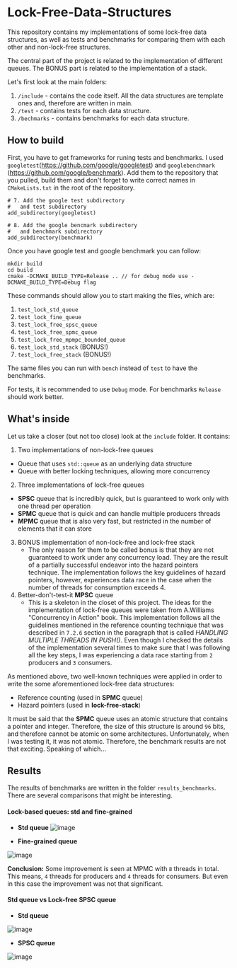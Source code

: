 # Lock-Free-Data-Structures
This repository contains my implementations of some lock-free data structures, as well as tests and benchmarks for comparing them with each other and non-lock-free structures. 

The central part of the project is related to the implementation of different queues. The BONUS part is related to the implementation of a stack.

Let's first look at the main folders:

1. `/include` - contains the code itself. All the data structures are template ones and, therefore are written in main.
2. `/test` - contains tests for each data structure.
3. `/bechmarks` - contains benchmarks for each data structure.


## How to build

First, you have to get frameworks for runing tests and benchmarks. I used `googletest`(https://github.com/google/googletest) and `googlebenchmark` (https://github.com/google/benchmark). Add them to the repository that you pulled, build them and don't forget to write correct names in `CMakeLists.txt` in the root of the repository.

```
# 7. Add the google test subdirectory
#   and test subdirectory
add_subdirectory(googletest)

# 8. Add the google bencmark subdirectory
#   and benchmark subdirectory
add_subdirectory(benchmark) 
```

Once you have google test and google benchmark you can follow:

```
mkdir build
cd build
cmake -DCMAKE_BUILD_TYPE=Release .. // for debug mode use -DCMAKE_BUILD_TYPE=Debug flag
```

These commands should allow you to start making the files, which are:

1. `test_lock_std_queue`
2. `test_lock_fine_queue`
3. `test_lock_free_spsc_queue`
4. `test_lock_free_spmc_queue`
5. `test_lock_free_mpmpc_bounded_queue`
6. `test_lock_std_stack` (BONUS!)
7. `test_lock_free_stack` (BONUS!)

The same files you can run with `bench` instead of `test` to have the benchmarks.

For tests, it is recommended to use `Debug` mode. For benchmarks `Release` should work better.

## What's inside

Let us take a closer (but not too close) look at the `include` folder. It contains:

1. Two implementations of non-lock-free queues
  - Queue that uses `std::queue` as an underlying data structure
  - Queue with better locking techniques, allowing more concurrency
2. Three implementations of lock-free queues
  - **SPSC** queue that is incredibly quick, but is guaranteed to work only with one thread per operation
  - **SPMC** queue that is quick and can handle multiple producers threads
  - **MPMC** queue that is also very fast, but restricted in the number of elements that it can store
3. BONUS implementation of non-lock-free and lock-free stack
   - The only reason for them to be called bonus is that they are not guaranteed to work under any concurrency
   load. They are the result of a partially successful endeavor into the hazard pointers technique. The implementation
   follows the key guidelines of hazard pointers, however, experiences data race in the case when the number of threads for
   consumption exceeds 4.
4. Better-don't-test-it **MPSC** queue
   - This is a skeleton in the closet of this project. The ideas for the implementation of lock-free queues were taken from A.Williams
   "Concurrency in Action" book. This implementation follows all the guidelines mentioned in the reference counting technique that
   was described in `7.2.6` section in the paragraph that is called *HANDLING MULTIPLE THREADS IN PUSH()*. Even though I checked the
   details of the implementation several times to make sure that I was following all the key steps, I was experiencing a data race starting
   from `2` producers and `3` consumers.

As mentioned above, two well-known techniques were applied in order to write the some aforementioned lock-free data structures:
- Reference counting (used in **SPMC** queue)
- Hazard pointers (used in **lock-free-stack**)

It must be said that the **SPMC** queue uses an atomic structure that contains a pointer and integer. Therefore, the size of this structure
is around `96` bits, and therefore cannot be atomic on some architectures. Unfortunately, when I was testing it, it was not atomic. Therefore,
the benchmark results are not that exciting. Speaking of which...

## Results

The results of benchmarks are written in the folder `results_benchmarks`. There are several comparisons that might be interesting. 

#### Lock-based queues: std and fine-grained

- **Std queue**
![image](https://github.com/user-attachments/assets/d28c88cd-3de8-42bf-bf6b-2f246c9a7b86)

- **Fine-grained queue**

![image](https://github.com/user-attachments/assets/9f22ac93-b6a5-4c49-8dc4-aabe7e3ebee7)

**Conclusion:** Some improvement is seen at MPMC with `8` threads in total. This means, `4` threads for producers and `4` threads for consumers. But even in this case the improvement was not that significant.

#### Std queue vs Lock-free SPSC queue

- **Std queue**
   
![image](https://github.com/user-attachments/assets/60ca8bf7-da44-407f-9551-8e38c433a94d)

- **SPSC queue**

![image](https://github.com/user-attachments/assets/f49c1845-dd33-4fb5-9354-bce6940502e3)

